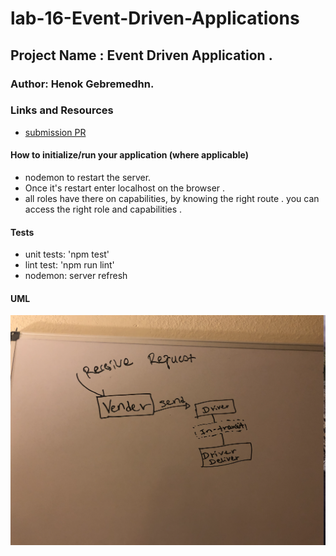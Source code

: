 # lab-16-Event-Driven-Applications

## Project Name : Event Driven Application .

### Author: Henok Gebremedhn.

### Links and Resources




- [submission PR](https://github.com/henok-401-javascript/lab-16-Event-Driven-Applications/pull/2)


#### How to initialize/run your application (where applicable)

- nodemon to restart the server.
- Once it's restart enter localhost on the browser .
- all roles have there on capabilities, by knowing the right route . you can access the right role and capabilities .

#### Tests

- unit tests: 'npm test'
- lint test: 'npm run lint'
- nodemon: server refresh

#### UML

![UML Diagram](./assets/images/event-driven.jpg)
